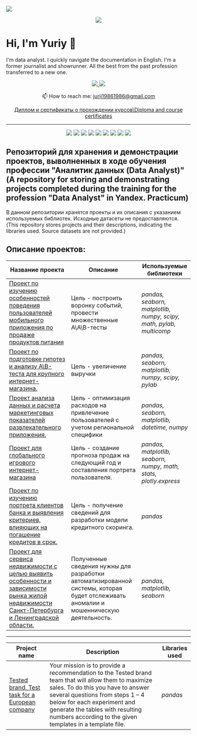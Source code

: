 <a id='link6'></a>
<a id='RUS'></a>
<a href="#ENG"><img src='https://img.shields.io/badge/RUS-ENG-blue'></a>

<p align="center"><img src='http://i.ibb.co/SyYP943/enterprise-data-science-1.png'></p>

# Hi, I'm Yuriy 👋
I'm data analyst. I quickly navigate the documentation in English. I'm a former journalist and showrunner. All the best from the past profession transferred to a new one.

<p align='center'>
   <a href="https://linkedin.com/in/yuriy-alekseev-7a8722253" target="_blank">
       <img src="https://img.shields.io/badge/linkedin-%230077B5.svg?&style=for-the-badge&logo=linkedin&logoColor=white"/>
   </a>
   <a href="https://t.me/Yrius" target="_blank">
       <img src="https://img.shields.io/badge/Telegram-2CA5E0?style=for-the-badge&logo=telegram&logoColor=white"/>
   </a>
<p align='center'>
   📫 How to reach me: <a href='mailto:jurij@ya.ru'>jurij19861986@gmail.com</a>
</p>
  

</p>

<p align="center"> <a href="https://github.com/Yourius/Certificates">Диплом и сертификаты о прохождении курсов\Diploma and course certificates</a></p>

__________________________________________________________________________________________________________________________


<p align="center">
  <img src="https://img.shields.io/badge/python-3670A0?style=for-the-badge&logo=python&logoColor=ffdd54" />
  <img src="https://img.shields.io/badge/postgres-%23316192.svg?style=for-the-badge&logo=postgresql&logoColor=white" />
  <img src="https://img.shields.io/badge/Plotly-%233F4F75.svg?style=for-the-badge&logo=plotly&logoColor=white" />
  <img src="https://img.shields.io/badge/SciPy-%230C55A5.svg?style=for-the-badge&logo=scipy&logoColor=%white" />
  <img src="https://img.shields.io/badge/numpy-%23013243.svg?style=for-the-badge&logo=numpy&logoColor=white" />
  <img src="https://img.shields.io/badge/pandas-%23150458.svg?style=for-the-badge&logo=pandas&logoColor=white" />
  
  <img src="https://img.shields.io/badge/mysql-%2300f.svg?style=for-the-badge&logo=mysql&logoColor=white" />
  
   <img src="https://img.shields.io/badge/Tableau-E97627?style=for-the-badge&logo=Tableau&logoColor=white" />
    
  <img src="https://img.shields.io/badge/github-%23121011.svg?style=for-the-badge&logo=github&logoColor=white" />
  
</p>

## Репозиторий для хранения и демонстрации проектов, выволненных в ходе обучения профессии "Аналитик данных (Data Analyst)" (A repository for storing and demonstrating projects completed during the training for the profession "Data Analyst" in Yandex. Practicum)

В данном репозитории хранятся проекты и их описания с указанием используемых библиотек. Исходные датасеты не предоставляются.
(This repository stores projects and their descriptions, indicating the libraries used. Source datasets are not provided.)
## Описание проектов:

Название проекта | Описание | Используемые библиотеки
------ | ------|----------
[Проект по изучению особенностей поведения пользователей мобильного приложения по продаже продуктов питания](https://github.com/Yourius/Projects_Ya/tree/main/funnel_A_A_B_test)|Цель - построить воронку событий, провести множественные A\A\B-тесты |_pandas, seaborn, matplotlib, numpy, scipy, math, pylab, multicomp_
[Проект по подготовке гипотез и анализу A\B-теста для крупного интернет-магазина.](https://github.com/Yourius/Projects_Ya/tree/main/AB_test_M_W)| Цель - увеличение выручки|_pandas, seaborn, matplotlib, numpy, scipy, pylab_
[Проект анализа данных и расчета маркетинговых показателей развлекательного приложения.](https://github.com/Yourius/Projects_Ya/tree/main/fun_application)| Цель - оптимизация расходов на привлечение пользователей с учетом региональной специфики | _pandas, seaborn, matplotlib, datetime, numpy_
[Проект для глобального игрового интернет-магазина](https://github.com/Yourius/Projects_Ya/tree/main/online_games)|Цель - создание прогноза продаж на следующий год и составления портрета пользователя.|_pandas, matplotlib, seaborn, numpy, math, stats, plotly.express_
[Проект по изучению портрета клиентов банка и выявления критериев, влияющих на погашение кредитов в срок.](https://github.com/Yourius/Projects_Ya/tree/main/credits_bank)|Цель - получение сведений для разработки модели кредитного скоринга.|_pandas_
[Проект для сервиса недвижимости с целью выявить особенности и зависимости рынка жилой недвижимости Санкт-Петербурга и Ленинградской области.](https://github.com/Yourius/Projects_Ya/tree/main/real_estate)|Полученные сведения нужны для разработки автоматизированной системы, которая будет отслеживать аномалии и мошенническую деятельность.|_pandas, matplotlib, seaborn_

__________________________________________________________________________________________________________________________

Project name | Description | Libraries used
------ | ------|----------
[Tested brand. Test task for a European company](https://github.com/Yourius/Tested_brand)|Your mission is to provide a recommendation to the Tested brand team that will allow them to maximize sales. To do this you have to answer several questions from steps 1 – 4 below for each experiment and generate the tables with resulting numbers according to the given templates in a template file.|_pandas_
